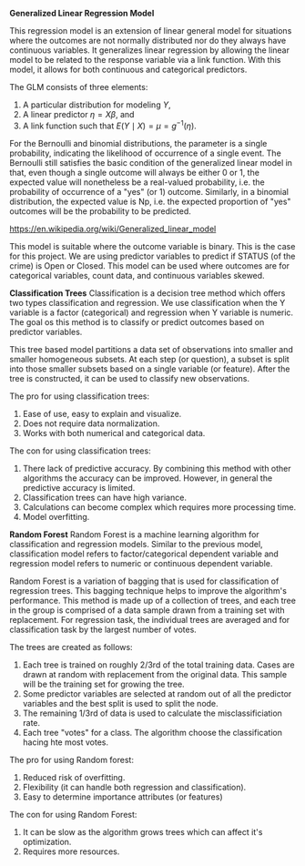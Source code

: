 


**Generalized Linear Regression Model**

This regression model is an extension of linear general model for situations where the outcomes are not normally distributed nor do they always have continuous variables. It generalizes linear regression by allowing the linear model to be related to the response variable via a link function. With this model, it allows for both continuous and categorical predictors.

The GLM consists of three elements:

1. A particular distribution for modeling $Y$,
2. A linear predictor $\eta =X\beta$, and
3. A link function such that $E(Y\mid X)=\mu =g^{-1}(\eta )$.

For the Bernoulli and binomial distributions, the parameter is a single probability, indicating the likelihood of occurrence of a single event. The Bernoulli still satisfies the basic condition of the generalized linear model in that, even though a single outcome will always be either 0 or 1, the expected value will nonetheless be a real-valued probability, i.e. the probability of occurrence of a "yes" (or 1) outcome. Similarly, in a binomial distribution, the expected value is Np, i.e. the expected proportion of "yes" outcomes will be the probability to be predicted.

https://en.wikipedia.org/wiki/Generalized_linear_model

This model is suitable where the outcome variable is binary. This is the case for this project.  We are using predictor variables to predict if STATUS (of the crime) is Open or Closed.  This model can be used where outcomes are for categorical variables, count data, and continuous variables skewed.



**Classification Trees**
Classification is a decision tree method which offers two types classification and regression.  We use classification when the Y variable is a factor (categorical) and regression when Y variable is numeric.  The goal os this method is to classify or predict outcomes based on predictor variables. 

This tree based model partitions a data set of observations into smaller and smaller homogeneous subsets. At each step (or question), a subset is split into those smaller subsets based on a single variable (or feature).  After the tree is constructed, it can be used to classify new observations.


The pro for using classification trees:

1. Ease of use, easy to explain and visualize.
2. Does not require data normalization.
3. Works with both numerical and categorical data.

The con for using classification trees:

1. There lack of predictive accuracy. By combining this method with other algorithms the accuracy can be improved.  However, in general the predictive accuracy is limited.
2. Classification trees can have high variance.
3. Calculations can become complex which requires more processing time.
4. Model overfitting.



**Random Forest**
Random Forest is a machine learning algorithm for classification and regression models.  Similar to the previous model, classification model refers to factor/categorical dependent variable and regression model refers to numeric or continuous dependent variable.

Random Forest is a variation of bagging that is used for classification of regression trees.  This bagging technique helps to improve the algorithm's performance.  This method is made up of a collection of trees, and each tree in the group is comprised of a data sample drawn from a training set with replacement. For regression task, the individual trees are averaged and for classification task by the largest number of votes.

The trees are created as follows:
1. Each tree is trained on roughly 2/3rd of the total training data.  Cases are drawn at random with replacement from the original data. This sample will be the training set for growing the tree.
2. Some predictor variables are selected at random out of all the predictor variables and the best split is used to split the node.
3. The remaining 1/3rd of data is used to calculate the misclassificiation rate.
4. Each tree "votes" for a class.  The algorithm choose the classification hacing hte most votes.

The pro for using Random forest:

1. Reduced risk of overfitting. 
2. Flexibility (it can handle both regression and classification).
3. Easy to determine importance attributes (or features)

The con for using Random Forest:

1. It can be slow as the algorithm grows trees which can affect it's optimization.
2. Requires more resources.



<!DOCTYPE html>
<html>
<head>
  <meta charset="utf-8">
  <meta name="viewport" content="width=device-width">
  <title>MathJax example</title>
  <script src="https://polyfill.io/v3/polyfill.min.js?features=es6"></script>
  <script id="MathJax-script" async
          src="https://cdn.jsdelivr.net/npm/mathjax@3.0.1/es5/tex-mml-chtml.js">
  </script>
</head>
<body>
